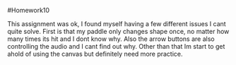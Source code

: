 #Homework10

This assignment was ok, I found myself having a few different issues I cant quite solve. First is that my paddle only changes shape once, no matter how many times its hit and I dont know why. Also the arrow buttons are also controlling the audio and I cant find out why. Other than that Im start to get ahold of using the canvas but definitely need more practice.
